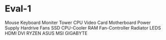 # Eval-1
Mouse Keyboard
Moniter Tower
CPU Video Card
Motherboard Power Supply
Hardrive Fans
SSD CPU-Cooler
RAM Fan-Controller
Radiator LEDS
HDMI DVI
RYZEN ASUS
MSI GIGABYTE
